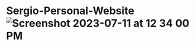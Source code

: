 # Sergio-Personal-Website![Screenshot 2023-07-11 at 12 34 00 PM](https://github.com/JaryCruz/Sergio-Personal-Website/assets/96601148/25248651-eb83-4440-90be-b14383a32615)
